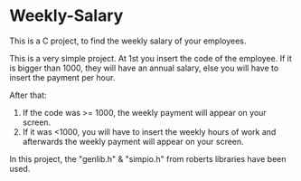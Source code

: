 # Weekly-Salary
This is a C project, to find the weekly salary of your employees.

This is a very simple project. At 1st you insert the code of the employee. If it is bigger than 1000, they will have an annual salary, else you will have to 
insert the payment per hour. 

After that: 
1) If the code was >= 1000, the weekly payment will appear on your screen.
2) If it was <1000, you will have to insert the weekly hours of work and afterwards the weekly payment will appear on your screen.

In this project, the "genlib.h" & "simpio.h" from roberts libraries have been used.
